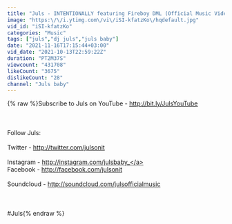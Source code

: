 ```yaml
---
title: "Juls - INTENTIONALLY featuring Fireboy DML (Official Music Video)"
image: "https:\/\/i.ytimg.com\/vi\/iSI-kfatzKo\/hqdefault.jpg"
vid_id: "iSI-kfatzKo"
categories: "Music"
tags: ["juls","dj juls","juls baby"]
date: "2021-11-16T17:15:44+03:00"
vid_date: "2021-10-13T22:59:22Z"
duration: "PT2M37S"
viewcount: "431708"
likeCount: "3675"
dislikeCount: "28"
channel: "Juls baby"
---
```

{% raw %}Subscribe to Juls on YouTube - <a rel="nofollow" target="blank" href="http://bit.ly/JulsYouTube">http://bit.ly/JulsYouTube</a><br /><br /><br /><br />Follow Juls:<br /><br />Twitter - <a rel="nofollow" target="blank" href="http://twitter.com/julsonit">http://twitter.com/julsonit</a><br /><br />Instagram - <a rel="nofollow" target="blank" href="http://instagram.com/julsbaby_">http://instagram.com/julsbaby_</a><br />Facebook - <a rel="nofollow" target="blank" href="http://facebook.com/julsonit">http://facebook.com/julsonit</a><br /><br />Soundcloud - <a rel="nofollow" target="blank" href="http://soundcloud.com/julsofficialmusic">http://soundcloud.com/julsofficialmusic</a><br /><br /><br /><br />#Juls{% endraw %}
